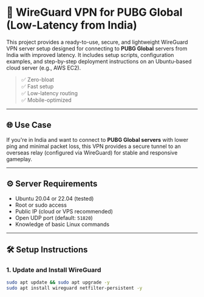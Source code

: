 # 🔰 WireGuard VPN for PUBG Global (Low-Latency from India)

This project provides a ready-to-use, secure, and lightweight WireGuard VPN server setup designed for connecting to **PUBG Global** servers from India with improved latency. It includes setup scripts, configuration examples, and step-by-step deployment instructions on an Ubuntu-based cloud server (e.g., AWS EC2).

> ✅ Zero-bloat  
> ✅ Fast setup  
> ✅ Low-latency routing  
> ✅ Mobile-optimized

---

## 🌐 Use Case

If you're in India and want to connect to **PUBG Global servers** with lower ping and minimal packet loss, this VPN provides a secure tunnel to an overseas relay (configured via WireGuard) for stable and responsive gameplay.

---

## ⚙️ Server Requirements

- Ubuntu 20.04 or 22.04 (tested)
- Root or sudo access
- Public IP (cloud or VPS recommended)
- Open UDP port (default: `51820`)
- Knowledge of basic Linux commands

---

## 🛠️ Setup Instructions

### 1. Update and Install WireGuard

```bash
sudo apt update && sudo apt upgrade -y
sudo apt install wireguard netfilter-persistent -y

